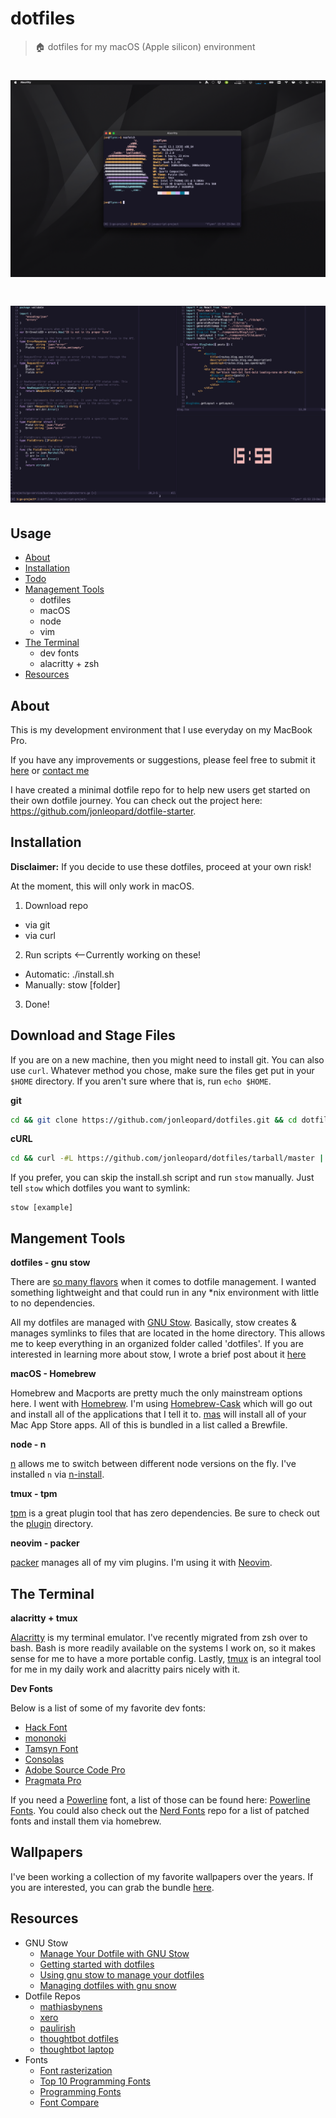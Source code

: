 # dotfiles

> 🏠 dotfiles for my macOS (Apple silicon) environment

# ![dotfiles][logo]
# ![dotfiles][logo2]

## Usage

* [About](#about)
* [Installation](#installation)
* [Todo](#todo)
* [Management Tools](#mangement-tools)
  * dotfiles
  * macOS
  * node
  * vim
* [The Terminal](#the-terminal)
  * dev fonts
  * alacritty + zsh
* [Resources](#resources)

## About

This is my development environment that I use everyday on my MacBook Pro.

If you have any improvements or suggestions, please feel free to submit it [here](https://github.com/jonleopard/dotfiles/issues) or [contact me](https://twitter.com/jonlprd)

I have created a minimal dotfile repo for to help new users get started on their own dotfile journey. You can check out the project here: https://github.com/jonleopard/dotfile-starter.


## Installation
**Disclaimer:** If you decide to use these dotfiles, proceed at your own risk!

At the moment, this will only work in macOS.


1.  Download repo

* via git
* via curl

2.  Run scripts <--Currently working on these!

* Automatic: ./install.sh
* Manually: stow [folder]

3.  Done!

## Download and Stage Files

If you are on a new machine, then you might need to install git. You can also use `curl`. Whatever method you chose, make sure the files get put in your `$HOME` directory. If you aren't sure where that is, run `echo $HOME`.

**git**

```bash
cd && git clone https://github.com/jonleopard/dotfiles.git && cd dotfiles && chmod +x install.sh
```

**cURL**

```bash
cd && curl -#L https://github.com/jonleopard/dotfiles/tarball/master | tar -xzv
```

If you prefer, you can skip the install.sh script and run `stow` manually. Just tell `stow` which dotfiles you want to symlink:

```
stow [example]
```



## Mangement Tools


**dotfiles - gnu stow**

There are [so many flavors](https://www.reddit.com/r/fossworldproblems/comments/2jk4gi/there_are_too_many_solutions_for_managing_dotfiles/) when it comes to dotfile management. I wanted something lightweight and that could run in any \*nix environment with little to no dependencies.

All my dotfiles are managed with [GNU Stow](https://www.gnu.org/software/stow/). Basically, stow creates & manages symlinks to files that are located in the home directory. This allows me to keep everything in an organized folder called 'dotfiles'. If you are interested in learning more about stow, I wrote a brief post about it [here](https://jonleopard.com/blog/dotfile-management-with-gnu-stow/)

**macOS - Homebrew**

Homebrew and Macports are pretty much the only mainstream options here. I went with [Homebrew](http://brew.sh/). I'm using [Homebrew-Cask](https://github.com/Homebrew/homebrew-bundle) which will go out and install all of the applications that I tell it to. [mas](https://github.com/mas-cli/mas) will install all of your Mac App Store apps. All of this is bundled in a list called a Brewfile.

**node - n**

[n](https://github.com/tj/n) allows me to switch between different node versions on the fly. I've installed `n` via [n-install](https://github.com/mklement0/n-install).

**tmux - tpm**

[tpm](https://github.com/tmux-plugins/tpm) is a great plugin tool that has zero dependencies. Be sure to check out the [plugin](https://github.com/tmux-plugins) directory. 

**neovim - packer**

[packer](https://github.com/wbthomason/packer.nvim) manages all of my vim plugins. I'm using it with [Neovim](https://github.com/neovim/neovim).

## The Terminal


**alacritty + tmux**

[Alacritty](https://github.com/jwilm/alacritty) is my terminal emulator. I've
recently migrated from zsh over to bash. Bash is more readily available on the
systems I work on, so it makes sense for me to have a more portable config. Lastly,
[tmux](https://github.com/tmux/tmux/wiki) is an integral tool for me in my daily work
and alacritty pairs nicely with it.


**Dev Fonts**

Below is a list of some of my favorite dev fonts:
* [Hack Font](https://sourcefoundry.org/hack/)
* [mononoki](https://madmalik.github.io/mononoki/)
* [Tamsyn Font](http://www.fial.com/~scott/tamsyn-font/)
* [Consolas](https://www.typewolf.com/site-of-the-day/fonts/consolas)
* [Adobe Source Code Pro](https://github.com/adobe-fonts/source-code-pro)
* [Pragmata Pro](http://www.fsd.it/shop/fonts/pragmatapro/)

If you need a [Powerline](https://github.com/powerline/powerline) font, a list of those can be found here: [Powerline Fonts](https://github.com/powerline/fonts). You could also check out the [Nerd Fonts](https://nerdfonts.com/) repo for a list of patched fonts and install them via homebrew.


## Wallpapers
I've been working a collection of my favorite wallpapers over the years. If you are interested, you can grab the bundle [here](https://www.dropbox.com/sh/phhmo009i52wp0r/AAAOhBkQrMM3a3Iy9e3n_aKAa?dl=0).

## Resources

* GNU Stow
  * [Manage Your Dotfile with GNU Stow](https://jonleopard.com/blog/dotfile-management-with-gnu-stow/)
  * [Getting started with dotfiles](https://medium.com/@webprolific/getting-started-with-dotfiles-43c3602fd789#.6u2xwvbpv)
  * [Using gnu stow to manage your dotfiles](http://brandon.invergo.net/news/2012-05-26-using-gnu-stow-to-manage-your-dotfiles.html)
  * [Managing dotfiles with gnu snow](https://alexpearce.me/2016/02/managing-dotfiles-with-stow/)
* Dotfile Repos
  * [mathiasbynens](https://github.com/mathiasbynens/dotfiles/)
  * [xero](https://github.com/xero/dotfiles)
  * [paulirish](https://github.com/paulirish/dotfiles)
  * [thoughtbot dotfiles](https://github.com/thoughtbot/dotfiles)
  * [thoughtbot laptop](https://github.com/thoughtbot/laptop)
* Fonts
  * [Font rasterization](https://en.wikipedia.org/wiki/Font_rasterization)
  * [Top 10 Programming Fonts](http://hivelogic.com/articles/top-10-programming-fonts/)
  * [Programming Fonts](http://programmingfonts.org/)
  * [Font Compare](http://s9w.io/font_compare/)

 

[logo]: .github/screenshot.png
[logo2]: .github/screenshot-2.png
